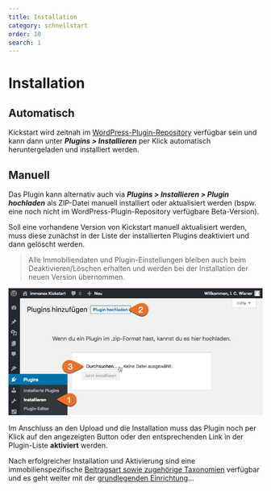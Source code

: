 ```yaml
---
title: Installation
category: schnellstart
order: 10
search: 1
---
```


# Installation

## Automatisch

Kickstart wird zeitnah im [WordPress-Plugin-Repository](https://de.wordpress.org/plugins/) verfügbar sein und kann dann unter ***Plugins > Installieren*** per Klick automatisch heruntergeladen und installiert werden.

## Manuell

Das Plugin kann alternativ auch via ***Plugins > Installieren > Plugin hochladen*** als ZIP-Datei manuell installiert oder aktualisiert werden (bspw. eine noch nicht im WordPress-Plugin-Repository verfügbare Beta-Version).

Soll eine vorhandene Version von Kickstart manuell aktualisiert werden, muss diese zunächst in der Liste der installierten Plugins deaktiviert und dann gelöscht werden.

> Alle Immobiliendaten und Plugin-Einstellungen bleiben auch beim Deaktivieren/Löschen erhalten und werden bei der Installation der neuen Version übernommen.

![manuelle Installation](../assets/scst-manual-install-1.gif)

Im Anschluss an den Upload und die Installation muss das Plugin noch per Klick auf den angezeigten Button oder den entsprechenden Link in der Plugin-Liste **aktiviert** werden.

Nach erfolgreicher Installation und Aktivierung sind eine immobilienspezifische [Beitragsart sowie zugehörige Taxonomien](../beitragsarten-taxonomien.html) verfügbar und es geht weiter mit der [grundlegenden Einrichtung](einrichtung.html)...
